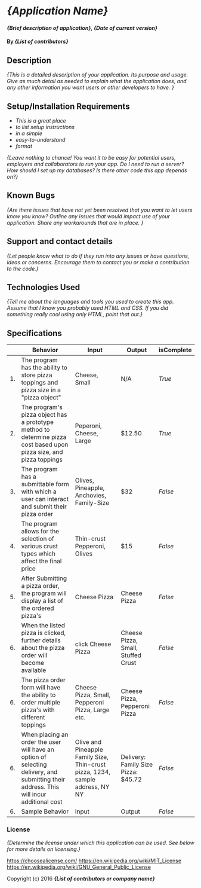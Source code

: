 # _{Application Name}_

#### _{Brief description of application}, {Date of current version}_

#### By _**{List of contributors}**_

## Description

_{This is a detailed description of your application. Its purpose and usage.  Give as much detail as needed to explain what the application does, and any other information you want users or other developers to have. }_

## Setup/Installation Requirements

* _This is a great place_
* _to list setup instructions_
* _in a simple_
* _easy-to-understand_
* _format_

_{Leave nothing to chance! You want it to be easy for potential users, employers and collaborators to run your app. Do I need to run a server? How should I set up my databases? Is there other code this app depends on?}_

## Known Bugs

_{Are there issues that have not yet been resolved that you want to let users know you know?  Outline any issues that would impact use of your application.  Share any workarounds that are in place. }_

## Support and contact details

_{Let people know what to do if they run into any issues or have questions, ideas or concerns.  Encourage them to contact you or make a contribution to the code.}_

## Technologies Used

_{Tell me about the languages and tools you used to create this app. Assume that I know you probably used HTML and CSS. If you did something really cool using only HTML, point that out.}_

## Specifications

| | Behavior | Input | Output | isComplete |
|----|----|----|----|----|
| 1.| The program has the ability to store pizza toppings and pizza size in a "pizza object"| Cheese, Small | N/A | _True_|
| 2.| The program's pizza object has a prototype method to determine pizza cost based upon pizza size, and pizza toppings | Peperoni, Cheese, Large | $12.50 | _True_|
| 3.| The program has a submittable form with which a user can interact and submit their pizza order| Olives, Pineapple, Anchovies, Family-Size | $32 | _False_|
| 4.| The program allows for the selection of various crust types which affect the final price| Thin-crust Pepperoni, Olives | $15 | _False_|
| 5.| After Submitting a pizza order, the program will display a list of the ordered pizza's| Cheese Pizza | Cheese Pizza  | _False_|
| 6.| When the listed pizza is clicked, further details about the pizza order will become available| click Cheese Pizza | Cheese Pizza, Small, Stuffed Crust | _False_|
| 6.| The pizza order form will have the ability to order multiple pizza's with different toppings| Cheese Pizza, Small, Pepperoni Pizza, Large etc.  | Cheese Pizza, Pepperoni Pizza | _False_|
| 6.| When placing an order the user will have an option of selecting delivery, and submitting their address. This will incur additional cost| Olive and Pineapple Family Size, Thin-crust pizza, 1234, sample address, NY NY | Delivery: Family Size Pizza: $45.72 | _False_|
| 6.| Sample Behavior| Input | Output | _False_|


### License

*{Determine the license under which this application can be used.  See below for more details on licensing.}*

https://choosealicense.com/
https://en.wikipedia.org/wiki/MIT_License
https://en.wikipedia.org/wiki/GNU_General_Public_License

Copyright (c) 2016 **_{List of contributors or company name}_**